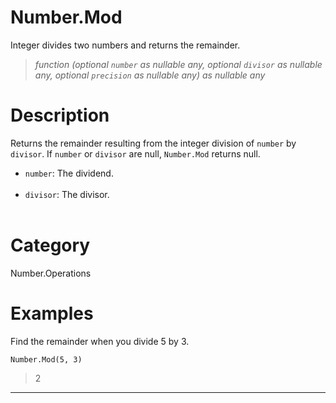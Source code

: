 ﻿# Number.Mod
Integer divides two numbers and returns the remainder.
> _function (optional <code>number</code> as nullable any, optional <code>divisor</code> as nullable any, optional <code>precision</code> as nullable any) as nullable any_
# Description 
Returns the remainder resulting from the integer division of <code>number</code> by <code>divisor</code>. 
    If <code>number</code> or <code>divisor</code> are null, <code>Number.Mod</code> returns null.
      <ul>
        <li><code>number</code>: The dividend.</li>        
        <li><code>divisor</code>: The divisor.</li>        
      </ul>
# Category 
Number.Operations
# Examples 
Find the remainder when you divide 5 by 3.
```
Number.Mod(5, 3)
```
> 2
***
